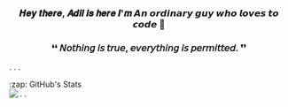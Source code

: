 ### <p align='center'>𝑯𝒆𝒚 𝒕𝒉𝒆𝒓𝒆, 𝑨𝒅𝒊𝒍 𝒊𝒔 𝒉𝒆𝒓𝒆 𝑰'𝒎  𝘼𝙣 𝙤𝙧𝙙𝙞𝙣𝙖𝙧𝙮 𝙜𝙪𝙮 𝙬𝙝𝙤 𝙡𝙤𝙫𝙚𝙨 𝙩𝙤 𝙘𝙤𝙙𝙚 🖤<p/>


  ### <p align="center"> ❛❛ 𝘕𝘰𝘵𝘩𝘪𝘯𝘨 𝘪𝘴 𝘵𝘳𝘶𝘦, 𝘦𝘷𝘦𝘳𝘺𝘵𝘩𝘪𝘯𝘨 𝘪𝘴 𝘱𝘦𝘳𝘮𝘪𝘵𝘵𝘦𝘥. ❜❜</p>
.
.
.


  <detail>
  <summary>:zap: GitHub's Stats</summary>
  .
  .
  
  <img align= 'left' src="https://github-readme-stats-pi-sandy.vercel.app/api?username=iamxadil&showicons=true&hide_border=true"/>
  
  
  </detail>
  
